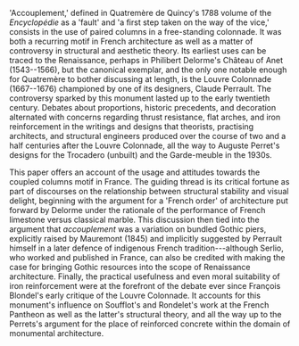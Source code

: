 'Accouplement,' defined in Quatremère de Quincy's 1788 volume of the
*Encyclopédie* as a 'fault' and 'a first step taken on the way of the vice,'
consists in the use of paired columns in a free-standing colonnade.
It was both a recurring motif in French architecture as well as a matter
of controversy in structural and aesthetic theory.
Its earliest uses can be traced to the Renaissance, perhaps in
Philibert Delorme's Château of Anet (1543--1566),
but the canonical exemplar, and the only one notable enough for Quatremère
to bother discussing at length, is the Louvre Colonnade (1667--1676)
championed by one of its designers, Claude Perrault.
The controversy sparked by this monument lasted up to
the early twentieth century.
Debates about proportions, historic precedents, and decoration
alternated with concerns regarding thrust resistance, flat arches,
and iron reinforcement in the writings and designs that theorists,
practising architects, and structural engineers produced over the course
of two and a half centuries after the Louvre Colonnade, all the way to
Auguste Perret's designs for the Trocadero (unbuilt) and the Garde-meuble
in the 1930s.

This paper offers an account of the usage and attitudes towards
the coupled columns motif in France.
The guiding thread is its critical fortune as part of discourses
on the relationship between structural stability and visual delight,
beginning with the argument for a 'French order' of architecture
put forward by Delorme under the rationale of the performance of
French limestone versus classical marble.
This discussion then tied into the argument that *accouplement* was a variation
on bundled Gothic piers, explicitly raised by Mauremont (1845)
and implicitly suggested by Perrault himself in a later defence of
indigenous French tradition---although Serlio,
who worked and published in France, can also be credited with making the case
for bringing Gothic resources into the scope of Renaissance architecture.
Finally, the practical usefulness and even moral suitability
of iron reinforcement were at the forefront of the debate ever since
François Blondel's early critique of the Louvre Colonnade.
It accounts for this monument's influence on Soufflot's and Rondelet's work
at the French Pantheon as well as the latter's structural theory,
and all the way up to the Perrets's argument for the place
of reinforced concrete within the domain of monumental architecture.
